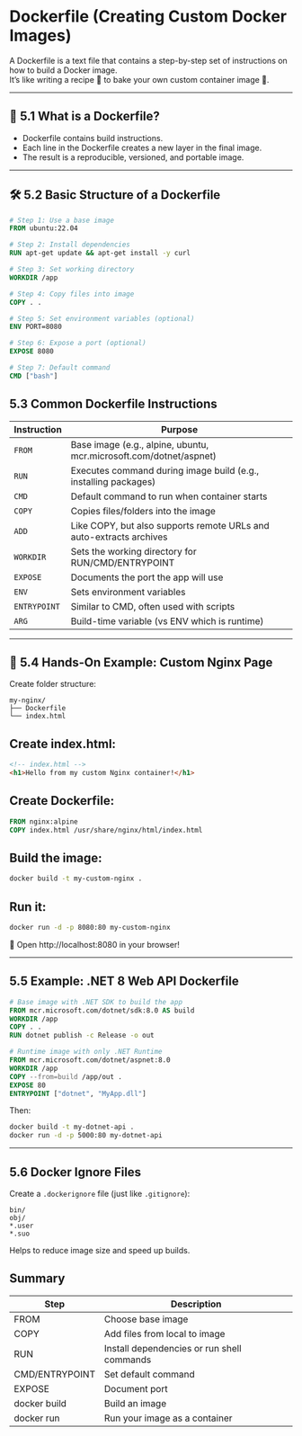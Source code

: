 # Dockerfile (Creating Custom Docker Images)

A Dockerfile is a text file that contains a step-by-step set of instructions on how to build a Docker image.  
It’s like writing a recipe 📝 to bake your own custom container image 🍱.

---

## 🧱 5.1 What is a Dockerfile?

- Dockerfile contains build instructions.
- Each line in the Dockerfile creates a new layer in the final image.
- The result is a reproducible, versioned, and portable image.

---

## 🛠️ 5.2 Basic Structure of a Dockerfile

```dockerfile
# Step 1: Use a base image
FROM ubuntu:22.04

# Step 2: Install dependencies
RUN apt-get update && apt-get install -y curl

# Step 3: Set working directory
WORKDIR /app

# Step 4: Copy files into image
COPY . .

# Step 5: Set environment variables (optional)
ENV PORT=8080

# Step 6: Expose a port (optional)
EXPOSE 8080

# Step 7: Default command
CMD ["bash"]

```

## 5.3 Common Dockerfile Instructions

| Instruction | Purpose                                                                 |
|-------------|-------------------------------------------------------------------------|
| `FROM`      | Base image (e.g., alpine, ubuntu, mcr.microsoft.com/dotnet/aspnet)      |
| `RUN`       | Executes command during image build (e.g., installing packages)         |
| `CMD`       | Default command to run when container starts                            |
| `COPY`      | Copies files/folders into the image                                     |
| `ADD`       | Like COPY, but also supports remote URLs and auto-extracts archives    |
| `WORKDIR`   | Sets the working directory for RUN/CMD/ENTRYPOINT                      |
| `EXPOSE`    | Documents the port the app will use                                     |
| `ENV`       | Sets environment variables                                              |
| `ENTRYPOINT`| Similar to CMD, often used with scripts                                 |
| `ARG`       | Build-time variable (vs ENV which is runtime)                          |

---

## 🧪 5.4 Hands-On Example: Custom Nginx Page

Create folder structure:

```plaintext
my-nginx/
├── Dockerfile
└── index.html
```
## Create index.html:

```html
<!-- index.html -->
<h1>Hello from my custom Nginx container!</h1>
```
## Create Dockerfile:

```dockerfile
FROM nginx:alpine
COPY index.html /usr/share/nginx/html/index.html
```
## Build the image:

```bash
docker build -t my-custom-nginx .
```
## Run it:

```bash
docker run -d -p 8080:80 my-custom-nginx
```
🔗 Open http://localhost:8080 in your browser!

---
## 5.5 Example: .NET 8 Web API Dockerfile

```dockerfile
# Base image with .NET SDK to build the app
FROM mcr.microsoft.com/dotnet/sdk:8.0 AS build
WORKDIR /app
COPY . .
RUN dotnet publish -c Release -o out

# Runtime image with only .NET Runtime
FROM mcr.microsoft.com/dotnet/aspnet:8.0
WORKDIR /app
COPY --from=build /app/out .
EXPOSE 80
ENTRYPOINT ["dotnet", "MyApp.dll"]
```
Then:
```bash
docker build -t my-dotnet-api .
docker run -d -p 5000:80 my-dotnet-api
```
---
## 5.6 Docker Ignore Files

Create a `.dockerignore` file (just like `.gitignore`):

```plaintext
bin/
obj/
*.user
*.suo
```
Helps to reduce image size and speed up builds.

## Summary

| Step           | Description                           |
|----------------|-------------------------------------|
| FROM           | Choose base image                    |
| COPY           | Add files from local to image        |
| RUN            | Install dependencies or run shell commands |
| CMD/ENTRYPOINT | Set default command                  |
| EXPOSE         | Document port                       |
| docker build   | Build an image                      |
| docker run     | Run your image as a container       |




